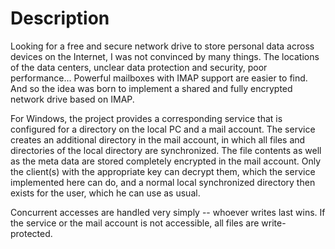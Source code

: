 # Description
Looking for a free and secure network drive to store personal data across
devices on the Internet, I was not convinced by many things. The locations of
the data centers, unclear data protection and security, poor performance...
Powerful mailboxes with IMAP support are easier to find. And so the idea was
born to implement a shared and fully encrypted network drive based on IMAP.

For Windows, the project provides a corresponding service that is configured for
a directory on the local PC and a mail account. The service creates an
additional directory in the mail account, in which all files and directories of
the local directory are synchronized. The file contents as well as the meta data
are stored completely encrypted in the mail account. Only the client(s) with the
appropriate key can decrypt them, which the service implemented here can do, and
a normal local synchronized directory then exists for the user, which he can use
as usual.

Concurrent accesses are handled very simply -- whoever writes last wins. If the
service or the mail account is not accessible, all files are write-protected.
